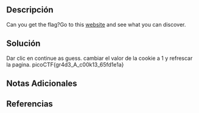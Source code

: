## Descripción 
Can you get the flag?Go to this [website](http://saturn.picoctf.net:52921/) and see what you can discover.
## Solución
Dar clic en continue as guess.
cambiar el valor de la cookie a 1 y refrescar la pagina.
picoCTF{gr4d3_A_c00k13_65fd1e1a}
## Notas Adicionales 
## Referencias